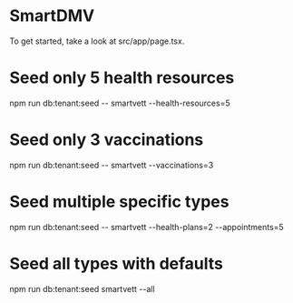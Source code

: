 # SmartDMV

To get started, take a look at src/app/page.tsx.



# Seed only 5 health resources
npm run db:tenant:seed -- smartvett --health-resources=5

# Seed only 3 vaccinations  
npm run db:tenant:seed -- smartvett --vaccinations=3

# Seed multiple specific types
npm run db:tenant:seed -- smartvett --health-plans=2 --appointments=5

# Seed all types with defaults
npm run db:tenant:seed smartvett --all